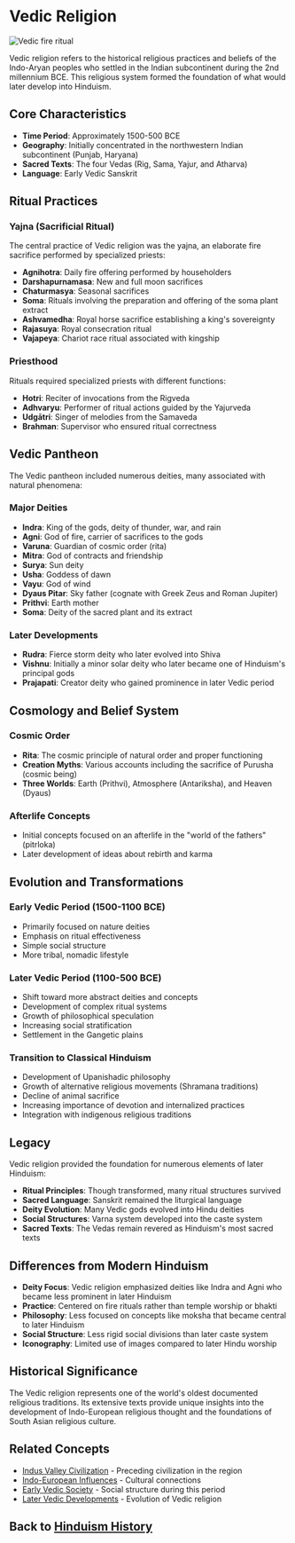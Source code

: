 # Vedic Religion

![Vedic fire ritual](vedic_fire_ritual.jpg)

Vedic religion refers to the historical religious practices and beliefs of the Indo-Aryan peoples who settled in the Indian subcontinent during the 2nd millennium BCE. This religious system formed the foundation of what would later develop into Hinduism.

## Core Characteristics

- **Time Period**: Approximately 1500-500 BCE
- **Geography**: Initially concentrated in the northwestern Indian subcontinent (Punjab, Haryana)
- **Sacred Texts**: The four Vedas (Rig, Sama, Yajur, and Atharva)
- **Language**: Early Vedic Sanskrit

## Ritual Practices

### Yajna (Sacrificial Ritual)

The central practice of Vedic religion was the yajna, an elaborate fire sacrifice performed by specialized priests:

- **Agnihotra**: Daily fire offering performed by householders
- **Darshapurnamasa**: New and full moon sacrifices
- **Chaturmasya**: Seasonal sacrifices
- **Soma**: Rituals involving the preparation and offering of the soma plant extract
- **Ashvamedha**: Royal horse sacrifice establishing a king's sovereignty
- **Rajasuya**: Royal consecration ritual
- **Vajapeya**: Chariot race ritual associated with kingship

### Priesthood

Rituals required specialized priests with different functions:
- **Hotri**: Reciter of invocations from the Rigveda
- **Adhvaryu**: Performer of ritual actions guided by the Yajurveda
- **Udgātri**: Singer of melodies from the Samaveda
- **Brahman**: Supervisor who ensured ritual correctness

## Vedic Pantheon

The Vedic pantheon included numerous deities, many associated with natural phenomena:

### Major Deities

- **Indra**: King of the gods, deity of thunder, war, and rain
- **Agni**: God of fire, carrier of sacrifices to the gods
- **Varuna**: Guardian of cosmic order (rita)
- **Mitra**: God of contracts and friendship
- **Surya**: Sun deity
- **Usha**: Goddess of dawn
- **Vayu**: God of wind
- **Dyaus Pitar**: Sky father (cognate with Greek Zeus and Roman Jupiter)
- **Prithvi**: Earth mother
- **Soma**: Deity of the sacred plant and its extract

### Later Developments

- **Rudra**: Fierce storm deity who later evolved into Shiva
- **Vishnu**: Initially a minor solar deity who later became one of Hinduism's principal gods
- **Prajapati**: Creator deity who gained prominence in later Vedic period

## Cosmology and Belief System

### Cosmic Order

- **Rita**: The cosmic principle of natural order and proper functioning
- **Creation Myths**: Various accounts including the sacrifice of Purusha (cosmic being)
- **Three Worlds**: Earth (Prithvi), Atmosphere (Antariksha), and Heaven (Dyaus)

### Afterlife Concepts

- Initial concepts focused on an afterlife in the "world of the fathers" (pitrloka)
- Later development of ideas about rebirth and karma

## Evolution and Transformations

### Early Vedic Period (1500-1100 BCE)

- Primarily focused on nature deities
- Emphasis on ritual effectiveness
- Simple social structure
- More tribal, nomadic lifestyle

### Later Vedic Period (1100-500 BCE)

- Shift toward more abstract deities and concepts
- Development of complex ritual systems
- Growth of philosophical speculation
- Increasing social stratification
- Settlement in the Gangetic plains

### Transition to Classical Hinduism

- Development of Upanishadic philosophy
- Growth of alternative religious movements (Shramana traditions)
- Decline of animal sacrifice
- Increasing importance of devotion and internalized practices
- Integration with indigenous religious traditions

## Legacy

Vedic religion provided the foundation for numerous elements of later Hinduism:

- **Ritual Principles**: Though transformed, many ritual structures survived
- **Sacred Language**: Sanskrit remained the liturgical language
- **Deity Evolution**: Many Vedic gods evolved into Hindu deities
- **Social Structures**: Varna system developed into the caste system
- **Sacred Texts**: The Vedas remain revered as Hinduism's most sacred texts

## Differences from Modern Hinduism

- **Deity Focus**: Vedic religion emphasized deities like Indra and Agni who became less prominent in later Hinduism
- **Practice**: Centered on fire rituals rather than temple worship or bhakti
- **Philosophy**: Less focused on concepts like moksha that became central to later Hinduism
- **Social Structure**: Less rigid social divisions than later caste system
- **Iconography**: Limited use of images compared to later Hindu worship

## Historical Significance

The Vedic religion represents one of the world's oldest documented religious traditions. Its extensive texts provide unique insights into the development of Indo-European religious thought and the foundations of South Asian religious culture.

## Related Concepts

- [Indus Valley Civilization](./indus_valley.md) - Preceding civilization in the region
- [Indo-European Influences](./indo_european_influences.md) - Cultural connections
- [Early Vedic Society](./early_vedic_society.md) - Social structure during this period
- [Later Vedic Developments](./later_vedic_developments.md) - Evolution of Vedic religion

## Back to [Hinduism History](./README.md)
